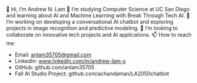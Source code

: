 👋 Hi, I’m Andrew N. Lam
🌱 I’m studying Computer Science at UC San Diego and learning about AI and Machine Learning with Break Through Tech AI.
💼 I’m working on developing a conversational AI chatbot and exploring projects in image recognition and predictive modeling.
💞️ I’m looking to collaborate on innovative tech projects and AI applications.
📫 How to reach me:

- Email: anlam35705@gmail.com
- LinkedIn: www.linkedin.com/in/andrew-lam-s
- GitHub: github.com/anlam35705
- Fall AI Studio Project: github.com/achandaman/LA2050chatbot
